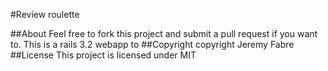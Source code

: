 #Review roulette

##About
Feel free to fork this project and submit a pull request if you want to.
This is a rails 3.2 webapp to
##Copyright
  copyright Jeremy Fabre
##License
This project is licensed under MIT